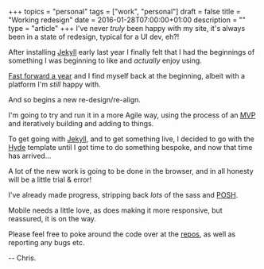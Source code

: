 +++
topics = "personal"
tags = ["work", "personal"]
draft = false
title = "Working redesign"
date = 2016-01-28T07:00:00+01:00
description = ""
type = "article"
+++
I've never _truly_ been happy with my site, it's always been in a state of redesign, typical for a UI dev, eh?!

After installing [Jekyll](http://jekyllrb.com/) early last year I finally felt that I had the beginnings of something I was beginning to like and _actually_ enjoy using.

[Fast forward a year](/2016/02/04/what-a-year) and I find myself back at the beginning, albeit with a platform I'm _still_ happy with.

And so begins a new re-design/re-align.

I'm going to try and run it in a more Agile way, using the process of an [MVP](https://en.wikipedia.org/wiki/Minimum_viable_product) and iteratively building and adding to things.

To get going with [Jekyll](http://jekyllrb.com/), and to get something live, I decided to go with the [Hyde](https://github.com/poole/hyde) template until I got time to do something bespoke, and now that time has arrived...

A lot of the new work is going to be done in the browser, and in all honesty will be a little trial & error!

I've already made progress, stripping back _lots_ of the sass and [POSH](https://en.wikipedia.org/wiki/Semantic_HTML).

Mobile needs a little love, as does making it more responsive, but reassured, it is on the way.

Please feel free to poke around the code over at the [repos](https://github.com/point12/point12.github.io), as well as reporting any bugs etc.

-- Chris.

